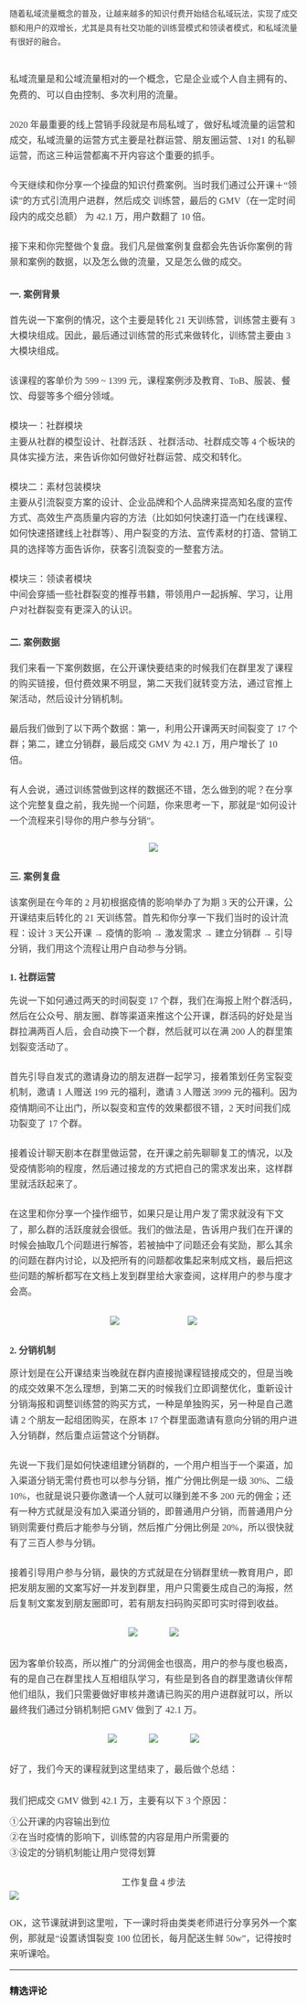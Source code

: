 <p style="line-height: 1.75em; text-align: justify;"><span style="color: rgb(63, 63, 63); font-family: 微软雅黑, &quot;Microsoft YaHei&quot;;">随着私域流量概念的普及，让越来越多的知识付费开始结合私域玩法，实现了成交额和用户的双增长，尤其是具有社交功能的训练营模式和领读者模式，和私域流量有很好的融合。</span></p>
<p style="line-height: 1.7;margin-bottom: 0pt;margin-top: 0pt;font-size: 11pt;color: #494949;"><br></p>
<p style="line-height: 1.7;margin-bottom: 0pt;margin-top: 0pt;font-size: 11pt;color: #494949;"><span style="color: rgb(63, 63, 63); font-size: 16px; font-family: 微软雅黑, &quot;Microsoft YaHei&quot;;">私域流量是和公域流量相对的一个概念，它是企业或个人自主拥有的、免费的、可以自由控制、多次利用的流量。</span></p>
<p style="line-height: 1.7;margin-bottom: 0pt;margin-top: 0pt;font-size: 11pt;color: #494949;"><br></p>
<p style="line-height: 1.7;margin-bottom: 0pt;margin-top: 0pt;font-size: 11pt;color: #494949;"><span style="color: rgb(63, 63, 63); font-size: 16px; font-family: 微软雅黑, &quot;Microsoft YaHei&quot;;">2020 年最重要的线上营销手段就是布局私域了，做好私域流量的运营和成交，私域流量的运营方式主要是社群运营、朋友圈运营、1对1 的私聊运营，而这三种运营都离不开内容这个重要的抓手。</span></p>
<p style="line-height: 1.7;margin-bottom: 0pt;margin-top: 0pt;font-size: 11pt;color: #494949;"><br></p>
<p style="line-height: 1.7;margin-bottom: 0pt;margin-top: 0pt;font-size: 11pt;color: #494949;"><span style="color: rgb(63, 63, 63); font-size: 16px; font-family: 微软雅黑, &quot;Microsoft YaHei&quot;;">今天继续和你分享一个操盘的知识付费案例。当时我们通过公开课＋“领读”的方式引流用户进群，然后成交 训练营，最后的 GMV（在一定时间段内的成交总额） 为 42.1 万，用户数翻了 10 倍。</span></p>
<p style="line-height: 1.7;margin-bottom: 0pt;margin-top: 0pt;font-size: 11pt;color: #494949;"><br></p>
<p style="line-height: 1.7;margin-bottom: 0pt;margin-top: 0pt;font-size: 11pt;color: #494949;"><span style="color: rgb(63, 63, 63); font-size: 16px; font-family: 微软雅黑, &quot;Microsoft YaHei&quot;;">接下来和你完整做个复盘。我们凡是做案例复盘都会先告诉你案例的背景和案例的数据，以及怎么做的流量，又是怎么做的成交。</span></p>
<h2><p><span style="color: rgb(63, 63, 63); font-size: 16px; font-family: 微软雅黑, &quot;Microsoft YaHei&quot;;">一. 案例背景</span></p></h2>
<p style="line-height: 1.7;margin-bottom: 0pt;margin-top: 0pt;font-size: 11pt;color: #494949;"><span style="color: rgb(63, 63, 63); font-size: 16px; font-family: 微软雅黑, &quot;Microsoft YaHei&quot;;">首先说一下案例的情况，这个主要是转化 21 天训练营，训练营主要有 3 大模块组成。因此，最后通过训练营的形式来做转化，训练营主要由 3 大模块组成。</span></p>
<p style="line-height: 1.7;margin-bottom: 0pt;margin-top: 0pt;font-size: 11pt;color: #494949;"><br></p>
<p style="line-height: 1.7;margin-bottom: 0pt;margin-top: 0pt;font-size: 11pt;color: #494949;"><span style="color: rgb(63, 63, 63); font-size: 16px; font-family: 微软雅黑, &quot;Microsoft YaHei&quot;;">该课程的客单价为 599 ~ 1399 元，课程案例涉及教育、ToB、服装、餐饮、母婴等多个细分领域。</span></p>
<p style="line-height: 1.7;margin-bottom: 0pt;margin-top: 0pt;font-size: 11pt;color: #494949;"><br></p>
<p style="line-height: 1.7;margin-bottom: 0pt;margin-top: 0pt;font-size: 11pt;color: #494949;"><span style="color: rgb(63, 63, 63); font-size: 16px; font-family: 微软雅黑, &quot;Microsoft YaHei&quot;;">模块一：社群模块</span></p>
<p style="line-height: 1.7;margin-bottom: 0pt;margin-top: 0pt;font-size: 11pt;color: #494949;"><span style="color: rgb(63, 63, 63); font-size: 16px; font-family: 微软雅黑, &quot;Microsoft YaHei&quot;;">主要从社群的模型设计、社群活跃 、社群活动、社群成交等 4 个板块的具体实操方法，来告诉你如何做好社群运营、成交和转化。</span></p>
<p style="line-height: 1.7;margin-bottom: 0pt;margin-top: 0pt;font-size: 11pt;color: #494949;"><br></p>
<p style="line-height: 1.7;margin-bottom: 0pt;margin-top: 0pt;font-size: 11pt;color: #494949;"><span style="color: rgb(63, 63, 63); font-size: 16px; font-family: 微软雅黑, &quot;Microsoft YaHei&quot;;">模块二：素材包装模块</span></p>
<p style="line-height: 1.7;margin-bottom: 0pt;margin-top: 0pt;font-size: 11pt;color: #494949;"><span style="color: rgb(63, 63, 63); font-size: 16px; font-family: 微软雅黑, &quot;Microsoft YaHei&quot;;">主要从引流裂变方案的设计、企业品牌和个人品牌来提高知名度的宣传方式、高效生产高质量内容的方法（比如如何快速打造一门在线课程、如何快速搭建线上社群等）、用户裂变的方法、宣传素材的打造、营销工具的选择等方面告诉你，获客引流裂变的一整套方法。</span></p>
<p style="line-height: 1.7;margin-bottom: 0pt;margin-top: 0pt;font-size: 11pt;color: #494949;"><br></p>
<p style="line-height: 1.7;margin-bottom: 0pt;margin-top: 0pt;font-size: 11pt;color: #494949;"><span style="color: rgb(63, 63, 63); font-size: 16px; font-family: 微软雅黑, &quot;Microsoft YaHei&quot;;">模块三：领读者模块</span></p>
<p style="line-height: 1.7;margin-bottom: 0pt;margin-top: 0pt;font-size: 11pt;color: #494949;"><span style="color: rgb(63, 63, 63); font-size: 16px; font-family: 微软雅黑, &quot;Microsoft YaHei&quot;;">中间会穿插一些社群裂变的推荐书籍，带领用户一起拆解、学习，让用户对社群裂变有更深入的认识。</span></p>
<h2><p><span style="color: rgb(63, 63, 63); font-size: 16px; font-family: 微软雅黑, &quot;Microsoft YaHei&quot;;">二<span style="font-family: 微软雅黑, &quot;Microsoft YaHei&quot;; color: rgb(63, 63, 63); font-size: 12pt;">. </span>案例数据</span></p></h2>
<p style="line-height: 1.7;margin-bottom: 0pt;margin-top: 0pt;font-size: 11pt;color: #494949;"><span style="color: rgb(63, 63, 63); font-size: 16px; font-family: 微软雅黑, &quot;Microsoft YaHei&quot;;">我们来看一下案例数据，在公开课快要结束的时候我们在群里发了课程的购买链接，但付费效果不明显，第二天我们就转变方法，通过官推上架活动，然后设计分销机制。</span></p>
<p style="line-height: 1.7;margin-bottom: 0pt;margin-top: 0pt;font-size: 11pt;color: #494949;"><br></p>
<p style="line-height: 1.7;margin-bottom: 0pt;margin-top: 0pt;font-size: 11pt;color: #494949;"><span style="color: rgb(63, 63, 63); font-size: 16px; font-family: 微软雅黑, &quot;Microsoft YaHei&quot;;">最后我们做到了以下两个数据：第一，利用公开课两天时间裂变了 17 个群；第二，建立分销群，最后成交 GMV 为 42.1 万，用户增长了 10 倍。</span></p>
<p style="line-height: 1.7;margin-bottom: 0pt;margin-top: 0pt;font-size: 11pt;color: #494949;"><br></p>
<p style="line-height: 1.7;margin-bottom: 0pt;margin-top: 0pt;font-size: 11pt;color: #494949;"><span style="color: rgb(63, 63, 63); font-size: 16px; font-family: 微软雅黑, &quot;Microsoft YaHei&quot;;">有人会说，通过训练营做到这样的数据还不错，怎么做到的呢？在分享这个完整复盘之前，我先抛一个问题，你来思考一下，那就是“如何设计一个流程来引导你的用户参与分销”。</span></p>
<p style="line-height: 1.7;margin-bottom: 0pt;margin-top: 0pt;font-size: 11pt;color: #494949;"><br></p>
<p style="text-align:center;line-height: 1.7;margin-bottom: 0pt;margin-top: 0pt;font-size: 11pt;color: #494949;"><span style="color: rgb(63, 63, 63); font-size: 16px; font-family: 微软雅黑, &quot;Microsoft YaHei&quot;;"><img src="https://s0.lgstatic.com/i/image3/M01/82/EC/Cgq2xl6J24yABGQJAAN70aJmTv8838.jpg"></span></p>
<h2><p><span style="color: rgb(63, 63, 63); font-size: 16px; font-family: 微软雅黑, &quot;Microsoft YaHei&quot;;">三. 案例复盘</span></p></h2>
<p style="line-height: 1.7;margin-bottom: 0pt;margin-top: 0pt;font-size: 11pt;color: #494949;"><span style="color: rgb(63, 63, 63); font-size: 16px; font-family: 微软雅黑, &quot;Microsoft YaHei&quot;;">该案例是在今年的 2 月初根据疫情的影响举办了为期 3 天的公开课，公开课结束后转化的 21 天训练营。首先和你分享一下我们当时的设计流程：设计 3 天公开课 → 疫情的影响 → 激发需求 → 建立分销群 → 引导分销，我们用这个流程让用户自动参与分销。</span></p>
<h3><p><span style="color: rgb(63, 63, 63); font-size: 16px; font-family: 微软雅黑, &quot;Microsoft YaHei&quot;;">1. 社群运营</span></p></h3>
<p style="line-height: 1.7;margin-bottom: 0pt;margin-top: 0pt;font-size: 11pt;color: #494949;"><span style="color: rgb(63, 63, 63); font-size: 16px; font-family: 微软雅黑, &quot;Microsoft YaHei&quot;;">先说一下如何通过两天的时间裂变 17 个群，我们在海报上附个群活码，然后在公众号、朋友圈、群等渠道来推这个公开课，群活码的好处是当群拉满两百人后，会自动换下一个群，然后就可以在满 200 人的群里策划裂变活动了。</span></p>
<p style="line-height: 1.7;margin-bottom: 0pt;margin-top: 0pt;font-size: 11pt;color: #494949;"><br></p>
<p style="line-height: 1.7;margin-bottom: 0pt;margin-top: 0pt;font-size: 11pt;color: #494949;"><span style="color: rgb(63, 63, 63); font-size: 16px; font-family: 微软雅黑, &quot;Microsoft YaHei&quot;;">首先引导自发式的邀请身边的朋友进群一起学习，接着策划任务宝裂变机制，邀请 1 人赠送 199 元的福利，邀请 3 人赠送 3999 元的福利。因为疫情期间不让出门，所以裂变和宣传的效果都很不错，2 天时间我们成功裂变了 17 个群。</span></p>
<p style="line-height: 1.7;margin-bottom: 0pt;margin-top: 0pt;font-size: 11pt;color: #494949;"><br></p>
<p style="line-height: 1.7;margin-bottom: 0pt;margin-top: 0pt;font-size: 11pt;color: #494949;"><span style="color: rgb(63, 63, 63); font-size: 16px; font-family: 微软雅黑, &quot;Microsoft YaHei&quot;;">接着设计聊天剧本在群里做运营，在开课之前先聊聊复工的情况，以及受疫情影响的程度，然后通过接龙的方式把自己的需求发出来，这样群里就活跃起来了。</span></p>
<p style="line-height: 1.7;margin-bottom: 0pt;margin-top: 0pt;font-size: 11pt;color: #494949;"><br></p>
<p style="line-height: 1.7;margin-bottom: 0pt;margin-top: 0pt;font-size: 11pt;color: #494949;"><span style="color: rgb(63, 63, 63); font-size: 16px; font-family: 微软雅黑, &quot;Microsoft YaHei&quot;;">在这里和你分享一个操作细节，如果只是让用户发了需求就没有下文了，那么群的活跃度就会很低。我们的做法是，告诉用户我们在开课的时候会抽取几个问题进行解答，若被抽中了问题还会有奖励，那么其余的问题在群内讨论，以及把所有的问题都收集起来制成文档，最后把这些问题的解析都写在文档上发到群里给大家查阅，这样用户的参与度才会高。</span></p>
<p style="line-height: 1.7;margin-bottom: 0pt;margin-top: 0pt;font-size: 11pt;color: #494949;"><br></p>
<p style="text-align:center;line-height: 1.7;margin-bottom: 0pt;margin-top: 0pt;font-size: 11pt;color: #494949;"><span style="color: rgb(63, 63, 63); font-size: 16px; font-family: 微软雅黑, &quot;Microsoft YaHei&quot;;"><img src="https://s0.lgstatic.com/i/image3/M01/09/D6/Ciqah16J24yATISJAAQJLjYK310825.jpg"> &nbsp; &nbsp; &nbsp; &nbsp; &nbsp; &nbsp; &nbsp; &nbsp; &nbsp; &nbsp; &nbsp; &nbsp; &nbsp; &nbsp; &nbsp;<img src="https://s0.lgstatic.com/i/image3/M01/82/EC/Cgq2xl6J242AFKk9AAUThrJCSGg363.jpg"></span></p>
<h3><p><span style="color: rgb(63, 63, 63); font-size: 16px; font-family: 微软雅黑, &quot;Microsoft YaHei&quot;;">2<span style="font-family: 微软雅黑, &quot;Microsoft YaHei&quot;; color: rgb(63, 63, 63); font-size: 12pt;">. </span>分销机制</span></p></h3>
<p style="line-height: 1.7;margin-bottom: 0pt;margin-top: 0pt;font-size: 11pt;color: #494949;"><span style="color: rgb(63, 63, 63); font-size: 16px; font-family: 微软雅黑, &quot;Microsoft YaHei&quot;;">原计划是在公开课结束当晚就在群内直接抛课程链接成交的，但是当晚的成交效果不怎么理想，到第二天的时候我们立即调整优化，重新设计分销海报和调整训练营的购买方式，一种是单独购买，另一种是自己邀请 2 个朋友一起组团购买，在原本 17 个群里面邀请有意向分销的用户进入分销群，然后重点运营这个分销群。</span></p>
<p style="line-height: 1.7;margin-bottom: 0pt;margin-top: 0pt;font-size: 11pt;color: #494949;"><br></p>
<p style="line-height: 1.7;margin-bottom: 0pt;margin-top: 0pt;font-size: 11pt;color: #494949;"><span style="color: rgb(63, 63, 63); font-size: 16px; font-family: 微软雅黑, &quot;Microsoft YaHei&quot;;">先说一下我们是如何快速组建分销群的，一个用户相当于一个渠道，加入渠道分销无需付费也可以参与分销，推广分佣比例是一级 30%、二级 10%，也就是说只要你邀请一个人就可以赚到差不多 200 元的佣金；还有一种方式就是没有加入渠道分销的，即普通用户分销，而普通用户分销则需要付费后才能参与分销，然后推广分佣比例是 20%，所以很快就有了三百人参与分销。</span></p>
<p style="line-height: 1.7;margin-bottom: 0pt;margin-top: 0pt;font-size: 11pt;color: #494949;"><br></p>
<p style="line-height: 1.7;margin-bottom: 0pt;margin-top: 0pt;font-size: 11pt;color: #494949;"><span style="color: rgb(63, 63, 63); font-size: 16px; font-family: 微软雅黑, &quot;Microsoft YaHei&quot;;">接着引导用户参与分销，最快的方式就是在分销群里统一教育用户，即把发朋友圈的文案写好一并发到群里，用户只需要生成自己的海报，然后复制文案发到朋友圈即可，若有朋友扫码购买即可实时得到收益。</span></p>
<p style="line-height: 1.7;margin-bottom: 0pt;margin-top: 0pt;font-size: 11pt;color: #494949;"><br></p>
<p style="text-align:center;line-height: 1.7;margin-bottom: 0pt;margin-top: 0pt;font-size: 11pt;color: #494949;"><span style="color: rgb(63, 63, 63); font-size: 16px; font-family: 微软雅黑, &quot;Microsoft YaHei&quot;;"><img src="https://s0.lgstatic.com/i/image3/M01/09/D6/Ciqah16J242AHS_VAAN4R03wua0163.jpg"> &nbsp; &nbsp; &nbsp; &nbsp; &nbsp; &nbsp; &nbsp;<img src="https://s0.lgstatic.com/i/image3/M01/82/EC/Cgq2xl6J242ATNhTAAMsq-ebljA456.jpg"></span></p>
<p style="line-height: 1.7;margin-bottom: 0pt;margin-top: 0pt;font-size: 11pt;color: #494949;"><br></p>
<p style="line-height: 1.7;margin-bottom: 0pt;margin-top: 0pt;font-size: 11pt;color: #494949;"><span style="color: rgb(63, 63, 63); font-size: 16px; font-family: 微软雅黑, &quot;Microsoft YaHei&quot;;">因为客单价较高，所以推广的分润佣金也很高，用户的参与度也极高，有的是自己在群里找人互相组队学习，有些是到各自的群里邀请伙伴帮他们组队，我们只需要做好审核并邀请已购买的用户进群就可以，所以最终我们通过分销机制把 GMV 做到了 42.1 万。</span></p>
<p style="line-height: 1.7;margin-bottom: 0pt;margin-top: 0pt;font-size: 11pt;color: #494949;"><br></p>
<p style="text-align:center;line-height: 1.7;margin-bottom: 0pt;margin-top: 0pt;font-size: 11pt;color: #494949;"><span style="color: rgb(63, 63, 63); font-size: 16px; font-family: 微软雅黑, &quot;Microsoft YaHei&quot;;"><img src="https://s0.lgstatic.com/i/image3/M01/09/D6/Ciqah16J242Abs6dAAKBLFjNgV8666.jpg"> &nbsp; &nbsp; &nbsp; &nbsp; &nbsp; &nbsp; &nbsp;<img src="https://s0.lgstatic.com/i/image3/M01/82/EC/Cgq2xl6J246AS7qsAAISLnVsL2M554.jpg"> &nbsp; &nbsp; &nbsp; &nbsp; &nbsp; &nbsp; &nbsp;<img src="https://s0.lgstatic.com/i/image3/M01/09/D6/Ciqah16J246AedouAAIwjaaiBKE410.jpg"></span></p>
<p style="line-height: 1.7;margin-bottom: 0pt;margin-top: 0pt;font-size: 11pt;color: #494949;"><br></p>
<p style="line-height: 1.7;margin-bottom: 0pt;margin-top: 0pt;font-size: 11pt;color: #494949;"><span style="color: rgb(63, 63, 63); font-size: 16px; font-family: 微软雅黑, &quot;Microsoft YaHei&quot;;">好了，我们今天的课程就到这里结束了，最后做个总结：</span></p>
<p style="line-height: 1.7;margin-bottom: 0pt;margin-top: 0pt;font-size: 11pt;color: #494949;"><span style="color: rgb(63, 63, 63); font-size: 16px; font-family: 微软雅黑, &quot;Microsoft YaHei&quot;;"><br></span></p>
<p style="line-height: 1.7; margin-top: 0pt; font-size: 11pt; color: rgb(73, 73, 73); margin-bottom: 10px;"><span style="color: rgb(63, 63, 63); font-size: 16px; font-family: 微软雅黑, &quot;Microsoft YaHei&quot;;">我们把成交 GMV 做到 42.1 万，主要有以下 3 个原因：</span></p>
<p style="line-height: 1.7;margin-bottom: 0pt;margin-top: 0pt;font-size: 11pt;color: #494949;"><span style="color: rgb(63, 63, 63); font-size: 16px; font-family: 微软雅黑, &quot;Microsoft YaHei&quot;;">①公开课的内容输出到位</span></p>
<p style="line-height: 1.7;margin-bottom: 0pt;margin-top: 0pt;font-size: 11pt;color: #494949;"><span style="color: rgb(63, 63, 63); font-size: 16px; font-family: 微软雅黑, &quot;Microsoft YaHei&quot;;">②在当时疫情的影响下，训练营的内容是用户所需要的</span></p>
<p style="line-height: 1.7;margin-bottom: 0pt;margin-top: 0pt;font-size: 11pt;color: #494949;"><span style="color: rgb(63, 63, 63); font-size: 16px; font-family: 微软雅黑, &quot;Microsoft YaHei&quot;;">③设定的分销机制能让用户觉得划算</span></p>
<p style="line-height: 1.7;margin-bottom: 0pt;margin-top: 0pt;font-size: 11pt;color: #494949;"><br></p>
<p style="text-align:center;line-height: 1.7;margin-bottom: 0pt;margin-top: 0pt;font-size: 11pt;color: #494949;"><span style="color: rgb(63, 63, 63); font-size: 16px; font-family: 微软雅黑, &quot;Microsoft YaHei&quot;;">工作复盘 4 步法</span></p>
<p style="line-height: 1.7;margin-bottom: 0pt;margin-top: 0pt;font-size: 11pt;color: #494949;"><span style="color: rgb(63, 63, 63); font-size: 16px; font-family: 微软雅黑, &quot;Microsoft YaHei&quot;;"><img src="https://s0.lgstatic.com/i/image3/M01/82/EC/Cgq2xl6J24-AcmS4AAEdnnd9w7A427.png" style="color: rgb(73, 73, 73); font-size: 14.6667px; white-space: normal;"></span></p>
<p style="line-height: 1.7;margin-bottom: 0pt;margin-top: 0pt;font-size: 11pt;color: #494949;"><span style="color: rgb(63, 63, 63); font-size: 16px; font-family: 微软雅黑, &quot;Microsoft YaHei&quot;;"><br></span></p>
<p style="line-height: 1.7;margin-bottom: 0pt;margin-top: 0pt;font-size: 11pt;color: #494949;"><span style="color: rgb(63, 63, 63); font-size: 16px; font-family: 微软雅黑, &quot;Microsoft YaHei&quot;;">OK，这节课就讲到这里啦，下一课时将由类类老师进行分享另外一个案例，那就是“设置诱饵裂变 100 位团长，每月配送生鲜 50w”，记得按时来听课哈。&nbsp; &nbsp; &nbsp; &nbsp; &nbsp; &nbsp;&nbsp;</span></p>

---

### 精选评论


